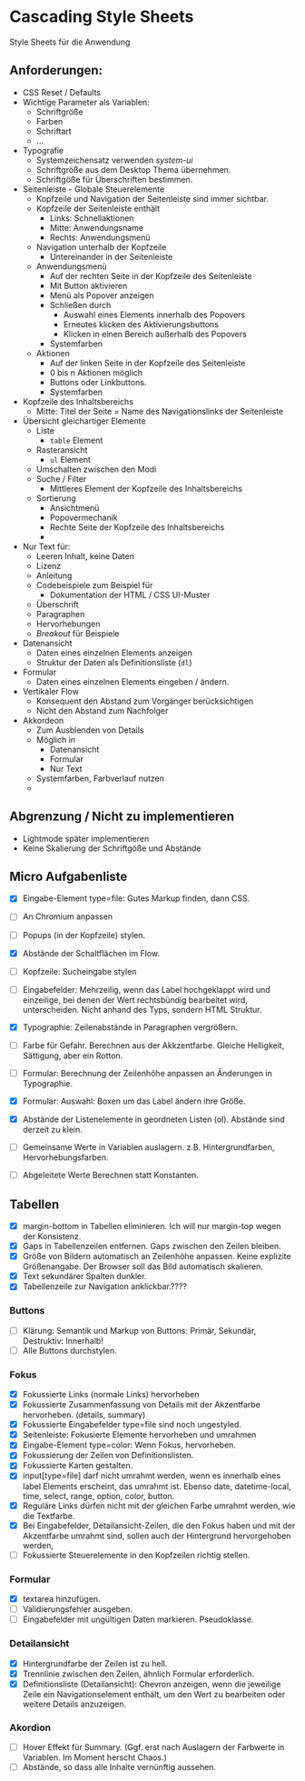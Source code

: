 # Cascading Style Sheets

Style Sheets für die Anwendung

## Anforderungen:

- CSS Reset / Defaults
- Wichtige Parameter als Variablen:
  - Schriftgröße
  - Farben
  - Schriftart
  - ...
- Typografie
  - Systemzeichensatz verwenden *system-ui*
  - Schriftgröße aus dem Desktop Thema übernehmen.
  - Schriftgöße für Überschriften bestimmen.
- Seitenleiste - Globale Steuerelemente
  - Kopfzeile und Navigation der Seitenleiste sind immer sichtbar.
  - Kopfzeile der Seitenleiste enthält
    - Links: Schnellaktionen
    - Mitte: Anwendungsname
    - Rechts: Anwendungsmenü
  - Navigation unterhalb der Kopfzeile
    - Untereinander in der Seitenleiste
  - Anwendungsmenü
    - Auf der rechten Seite in der Kopfzeile des Seitenleiste
    - Mit Button aktivieren
    - Menü als Popover anzeigen
    - Schließen durch
      - Auswahl eines Elements innerhalb des Popovers
      - Erneutes klicken des Aktivierungsbuttons
      - Klicken in einen Bereich außerhalb des Popovers
    - Systemfarben
  - Aktionen
    - Auf der linken Seite in der Kopfzeile des Seitenleiste
    - 0 bis n Aktionen möglich
    - Buttons oder Linkbuttons.
    - Systemfarben
- Kopfzeile des Inhaltsbereichs
  - Mitte: Titel der Seite = Name des Navigationslinks der Seitenleiste
- Übersicht gleichartiger Elemente
  - Liste
    - `table` Element
  - Rasteransicht
    - `ul` Element
  - Umschalten zwischen den Modi
  - Suche / Filter
    - Mittleres Element der Kopfzeile des Inhaltsbereichs
  - Sortierung
    - Ansichtmenü
    - Popovermechanik
    - Rechte Seite der Kopfzeile des Inhaltsbereichs
    -
- Nur Text für:
  - Leeren Inhalt, keine Daten
  - Lizenz
  - Anleitung
  - Codebeispiele zum Beispiel für
    - Dokumentation der HTML / CSS UI-Muster
  - Überschrift
  - Paragraphen
  - Hervorhebungen
  - *Breakout* für Beispiele
- Datenansicht
  - Daten eines einzelnen Elements anzeigen
  - Struktur der Daten als Definitionsliste (`dl`)
- Formular
  - Daten eines einzelnen Elements eingeben / ändern.
- Vertikaler Flow
  - Konsequent den Abstand zum Vorgänger berücksichtigen
  - Nicht den Abstand zum Nachfolger
- Akkordeon
  - Zum Ausblenden von Details
  - Möglich in
    - Datenansicht
    - Formular
    - Nur Text
  - Systemfarben, Farbverlauf nutzen
  -

## Abgrenzung / Nicht zu implementieren

- Lightmode später implementieren
- Keine Skalierung der Schriftgöße und Abstände


## Micro Aufgabenliste

- [X] Eingabe-Element type=file: Gutes Markup finden, dann CSS.
- [ ] An Chromium anpassen
- [ ] Popups (in der Kopfzeile) stylen.
- [X] Abstände der Schaltflächen im Flow.

- [ ] Kopfzeile: Sucheingabe stylen
- [ ] Eingabefelder: Mehrzeilig, wenn das Label hochgeklappt wird und einzeilige, bei denen der Wert rechtsbündig bearbeitet wird, unterscheiden. Nicht anhand des Typs, sondern HTML Struktur.
- [X] Typographie: Zeilenabstände in Paragraphen vergrößern.
- [ ] Farbe für Gefahr. Berechnen aus der Akkzentfarbe. Gleiche Helligkeit, Sättigung, aber ein Rotton.
- [ ] Formular: Berechnung der Zeilenhöhe anpassen an Änderungen in Typographie.
- [X] Formular: Auswahl: Boxen um das Label ändern ihre Größe.
- [X] Abstände der Listenelemente in geordneten Listen (ol). Abstände sind derzeit zu klein.
- [ ] Gemeinsame Werte in Variablen auslagern. z.B. Hintergrundfarben, Hervorhebungsfarben.
- [ ] Abgeleitete Werte Berechnen statt Konstanten.

## Tabellen

- [X] margin-bottom in Tabellen eliminieren. Ich will nur margin-top wegen der Konsistenz.
- [X] Gaps in Tabellenzeilen entfernen. Gaps zwischen den Zeilen bleiben.
- [X] Größe von Bildern automatisch an Zeilenhöhe anpassen. Keine explizite Größenangabe. Der Browser soll das Bild automatisch skalieren.
- [X] Text sekundärer Spalten dunkler.
- [X] Tabellenzeile zur Navigation anklickbar.????

### Buttons

- [ ] Klärung: Semantik und Markup von Buttons: Primär, Sekundär, Destruktiv: Innerhalb!
- [ ] Alle Buttons durchstylen.

### Fokus

- [X] Fokussierte Links (normale Links) hervorheben
- [X] Fokussierte Zusammenfassung von Details mit der Akzentfarbe hervorheben. (details, summary)
- [X] Fokussierte Eingabefelder type=file sind noch ungestyled.
- [X] Seitenleiste: Fokusierte Elemente hervorheben und umrahmen
- [X] Eingabe-Element type=color: Wenn Fokus, hervorheben.
- [X] Fokussierung der Zeilen von Definitionslisten.
- [X] Fokussierte Karten gestalten.
- [X] input[type=file] darf nicht umrahmt werden, wenn es innerhalb eines label Elements erscheint, das umrahmt ist. Ebenso date, datetime-local, time, select, range, option, color, button.
- [X] Reguläre Links dürfen nicht mit der gleichen Farbe umrahmt werden, wie die Textfarbe.
- [X] Bei Eingabefelder, Detailansicht-Zeilen, die den Fokus haben und mit der Akzentfarbe umrahmt sind, sollen auch der Hintergrund hervorgehoben werden,
- [ ] Fokussierte Steuerelemente in den Kopfzeilen richtig stellen.

### Formular

- [X] textarea hinzufügen.
- [ ] Validierungsfehler ausgeben.
- [ ] Eingabefelder mit ungültigen Daten markieren. Pseudoklasse.

### Detailansicht

- [X] Hintergrundfarbe der Zeilen ist zu hell.
- [X] Trennlinie zwischen den Zeilen, ähnlich Formular erforderlich.
- [X] Definitionsliste (Detailansicht): Chevron anzeigen, wenn die jeweilige Zeile ein Navigationselement enthält, um den Wert zu bearbeiten oder weitere Details anzuzeigen.

### Akordion

- [ ] Hover Effekt für Summary. (Ggf. erst nach Auslagern der Farbwerte in Variablen. Im Moment herscht Chaos.)
- [ ] Abstände, so dass alle Inhalte vernünftig aussehen.
